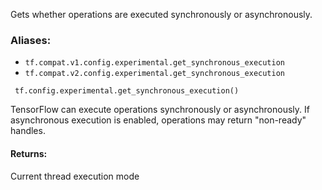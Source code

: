 Gets whether operations are executed synchronously or asynchronously.
### Aliases:
- `tf.compat.v1.config.experimental.get_synchronous_execution`
- `tf.compat.v2.config.experimental.get_synchronous_execution`

```
 tf.config.experimental.get_synchronous_execution()
```
TensorFlow can execute operations synchronously or asynchronously. If asynchronous execution is enabled, operations may return "non-ready" handles.
#### Returns:
Current thread execution mode
